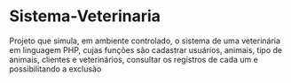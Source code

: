 # Sistema-Veterinaria
Projeto que simula, em ambiente controlado, o sistema de uma veterinária em linguagem PHP, cujas funções são cadastrar usuários, animais, tipo de animais, clientes e veterinários, consultar os registros de cada um e possibilitando a exclusão
